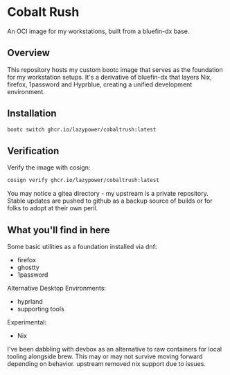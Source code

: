 # Cobalt Rush

An OCI image for my workstations, built from a bluefin-dx base.

## Overview

This repository hosts my custom bootc image that serves as the foundation
for my workstation setups. It's a derivative of bluefin-dx that layers Nix,
firefox, 1password  and Hyprblue, creating a unified development environment.

## Installation

```bash
bootc switch ghcr.io/lazypower/cobaltrush:latest
```

## Verification

Verify the image with cosign:

```bash
cosign verify ghcr.io/lazypower/cobaltrush:latest
```

You may notice a gitea directory - my upstream is a private repository.
Stable updates are pushed to github as a backup source of builds or for
folks to adopt at their own peril.

## What you'll find in here

Some basic utilities as a foundation installed via dnf:

- firefox
- ghostty
- 1password

Alternative Desktop Environments:

- hyprland
- supporting tools

Experimental:

- Nix

I've been dabbling with devbox as an alternative to raw containers for local
tooling alongside brew. This may or may not survive moving forward depending
on behavior. upstream removed nix support due to issues.
